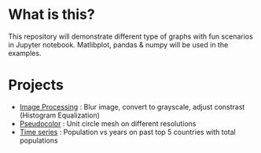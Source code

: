 # What is this?
This repository will demonstrate different type of graphs with fun scenarios in Jupyter notebook. Matlibplot, pandas & numpy will be used in the examples.

# Projects
* [Image Processing](https://github.com/woo-chia-wei/python-visualization-notes/blob/master/projects/image_processing.ipynb) : Blur image, convert to grayscale, adjust constrast (Histogram Equalization)
* [Pseudocolor](https://github.com/woo-chia-wei/python-visualization-notes/blob/master/projects/pseudocolor.ipynb) : Unit circle mesh on different resolutions
* [Time series](https://github.com/woo-chia-wei/python-visualization-notes/blob/master/projects/time_series.ipynb) : Population vs years on past top 5 countries with total populations
